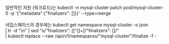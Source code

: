 일반적인 자원 (워크로드)는 kubectl -n mysql-cluster patch pod/mysql-cluster-0 -p '{"metadata":{"finalizers": []}}' --type=merge
<br><br>
네임스페이스의 경우에는 
kubectl get namespace mysql-cluster -o json \
  | tr -d "\n" | sed "s/\"finalizers\": \[[^]]\+\]/\"finalizers\": []/" \
  | kubectl replace --raw /api/v1/namespaces/"mysql-cluster"/finalize -f -
